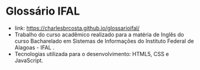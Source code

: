 # Glossário IFAL
- link: https://charlesbrcosta.github.io/glossarioifal/
- Trabalho do curso acadêmico realizado para a matéria de Inglês do curso Bacharelado em Sistemas de Informações do Instituto         Federal de Alagoas - IFAL .
- Tecnologias utilizada para o desenvolvimento: HTML5, CSS e JavaScript.
